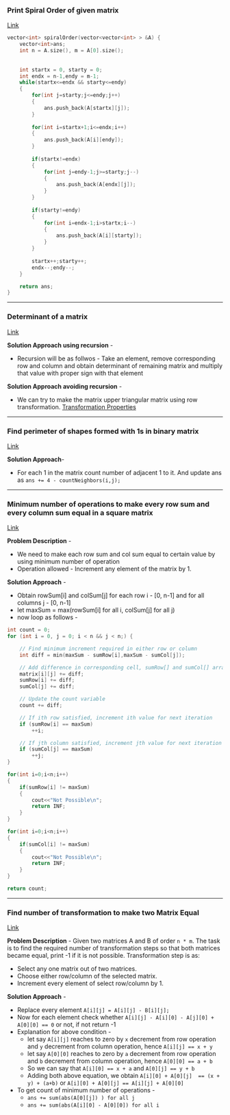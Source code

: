 ### Print Spiral Order of given matrix
[Link](https://www.interviewbit.com/problems/spiral-order-matrix-i/)

```c++
vector<int> spiralOrder(vector<vector<int> > &A) {
    vector<int>ans;
    int n = A.size(), m = A[0].size();
    
    
    int startx = 0, starty = 0;
    int endx = n-1,endy = m-1;
    while(startx<=endx && starty<=endy)
    {
        for(int j=starty;j<=endy;j++)
        {
            ans.push_back(A[startx][j]);
        }
    
        for(int i=startx+1;i<=endx;i++)
        {
            ans.push_back(A[i][endy]);
        }
    
        if(startx!=endx)
        {
            for(int j=endy-1;j>=starty;j--)
            {
                ans.push_back(A[endx][j]);
            }
        }
    
        if(starty!=endy)
        {
            for(int i=endx-1;i>startx;i--)
            {
                ans.push_back(A[i][starty]);
            }
        }
        
        startx++;starty++;
        endx--;endy--;
    }

    return ans; 
}
```

---

### Determinant of a matrix
[Link](https://www.geeksforgeeks.org/determinant-of-a-matrix/)

**Solution Approach using recursion** - 
* Recursion will be as follwos -  Take an element, remove corresponding row and column and obtain determinant of remaining matrix and multiply that value with proper sign with that element

**Solution Approach avoiding recursion** - 
* We can try to make the matrix upper triangular matrix using row transformation. [Transformation Properties](https://cran.r-project.org/web/packages/matlib/vignettes/det-ex1.html)

---

### Find perimeter of shapes formed with 1s in binary matrix
[Link](https://www.geeksforgeeks.org/find-perimeter-shapes-formed-1s-binary-matrix/)

**Solution Approach**-
* For each 1 in the matrix count number of adjacent 1 to it. And update ans as `ans += 4 - countNeighbors(i,j);`

---

### Minimum number of operations to make every row sum and every column sum equal in a square matrix
[Link](https://www.geeksforgeeks.org/minimum-operations-required-make-row-column-matrix-equals/)

**Problem Description** - 
* We need to make each row sum and col sum equal to certain value by using minimum number of operation
* Operation allowed - Increment any element of the matrix by 1.

**Solution Approach** -
* Obtain rowSum[i] and colSum[j] for each row i - [0, n-1] and for all columns j - [0, n-1]
* let maxSum = max(rowSum[i] for all i, colSum[j] for all j)
* now loop as follows - 
```c++
int count = 0;
for (int i = 0, j = 0; i < n && j < n;) {

    // Find minimum increment required in either row or column
    int diff = min(maxSum - sumRow[i],maxSum - sumCol[j]);

    // Add difference in corresponding cell, sumRow[] and sumCol[] array
    matrix[i][j] += diff;
    sumRow[i] += diff;
    sumCol[j] += diff;

    // Update the count variable
    count += diff;

    // If ith row satisfied, increment ith value for next iteration
    if (sumRow[i] == maxSum)
        ++i;

    // If jth column satisfied, increment jth value for next iteration
    if (sumCol[j] == maxSum)
        ++j;
}

for(int i=0;i<n;i++)
{
    if(sumRow[i] != maxSum)
    {
        cout<<"Not Possible\n";
        return INF;
    }
}

for(int i=0;i<n;i++)
{
    if(sumCol[i] != maxSum)
    {
        cout<<"Not Possible\n";
        return INF;
    }
}

return count;
```

---

### Find number of transformation to make two Matrix Equal
[Link]()

**Problem Description** - Given two matrices A and B of order `n * m`. 
The task is to find the required number of transformation steps so that both matrices became equal, print -1 if it is not possible. 
Transformation step is as: 
* Select any one matrix out of two matrices. 
* Choose either row/column of the selected matrix. 
* Increment every element of select row/column by 1.

**Solution Approach** - 
* Replace every element `A[i][j] = A[i][j] - B[i][j];`
* Now for each element check whether `A[i][j] - A[i][0] - A[j][0] + A[0][0] == 0` or not, if not return -1
* Explanation for above condition - 
  * let say `A[i][j]` reaches to zero by `x` decrement from row operation and `y` decrement from column operation, hence `A[i][j] == x + y`
  * let say `A[0][0]` reaches to zero by `a` decrement from row operation and `b` decrement from column operation, hence `A[0][0] == a + b`
  * So we can say that `A[i][0] == x + a` and `A[0][j] == y + b`
  * Adding both above equation, we obtain `A[i][0] + A[0][j]  == (x + y) + (a+b)` or `A[i][0] + A[0][j] == A[i][j] + A[0][0]`
* To get count of minimum number of operations - 
  * `ans += sum(abs(A[0][j]) ) for all j`
  * `ans += sum(abs(A[i][0] - A[0][0]) for all i`




